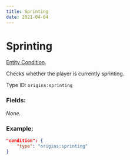 ```yaml
---
title: Sprinting
date: 2021-04-04
---
```

# Sprinting

[Entity Condition](../entity_conditions.md).

Checks whether the player is currently sprinting.

Type ID: `origins:sprinting`

### Fields:

_None._

### Example:
```json
"condition": {
    "type": "origins:sprinting"
}
```
